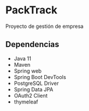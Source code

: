 # PackTrack
 Proyecto de  gestión de empresa

## Dependencias
- Java 11
- Maven 
- Spring web
- Spring Boot DevTools 
- PostgreSQL Driver 
- Spring Data JPA
- OAuth2 Client 
- thymeleaf
